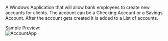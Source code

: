 A Windows Application that will allow bank employees to create new accounts for clients. 
The account can be a Checking Account or a Savings Account. After the account gets created it is added to a List of accounts.

Sample Preview: <br>
![AccountApp](https://github.com/ralphcristofer/AccountsApp/assets/46301746/fc30c46c-6f54-4b05-bc40-2a51a68c0d2a)
